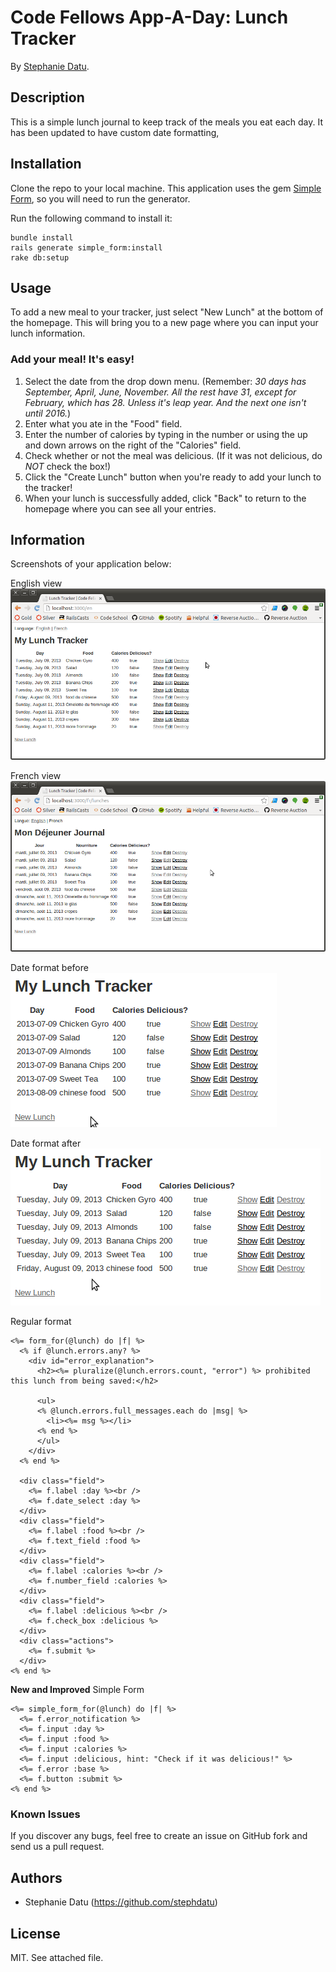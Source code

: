 # Code Fellows App-A-Day: Lunch Tracker

By [Stephanie Datu](http://blog.stephdatu.com).

## Description
This is a simple lunch journal to keep track of the meals you eat each day. It has been updated to have custom date formatting,

## Installation

Clone the repo to your local machine. This application uses the gem [Simple Form](https://github.com/plataformatec/simple_form), so you will need to run the generator.

Run the following command to install it:

```console
bundle install
rails generate simple_form:install
rake db:setup
```

## Usage

To add a new meal to your tracker, just select "New Lunch" at the bottom of the homepage. This will bring you to a new page where you can input your lunch information.

### Add your meal! It's easy!
  1. Select the date from the drop down menu. (Remember: _30 days has September, April, June, November. All the rest have 31, except for February, which has 28. Unless it's leap year. And the next one isn't until 2016._)
  2. Enter what you ate in the "Food" field.
  3. Enter the number of calories by typing in the number or using the up and down arrows on the right of the "Calories" field.
  4. Check whether or not the meal was delicious. (If it was not delicious, do *NOT* check the box!)
  5. Click the "Create Lunch" button when you're ready to add your lunch to the tracker!
  6. When your lunch is successfully added, click "Back" to return to the homepage where you can see all your entries.

## Information

Screenshots of your application below:

English view
![English view](lib/assets/english.png)

French view
![French view](lib/assets/french.png)

Date format before
![Date format before](lib/assets/Date-before.png)

Date format after
![Date format after](lib/assets/date-after.png)

Regular format
```erb
<%= form_for(@lunch) do |f| %>
  <% if @lunch.errors.any? %>
    <div id="error_explanation">
      <h2><%= pluralize(@lunch.errors.count, "error") %> prohibited this lunch from being saved:</h2>

      <ul>
      <% @lunch.errors.full_messages.each do |msg| %>
        <li><%= msg %></li>
      <% end %>
      </ul>
    </div>
  <% end %>

  <div class="field">
    <%= f.label :day %><br />
    <%= f.date_select :day %>
  </div>
  <div class="field">
    <%= f.label :food %><br />
    <%= f.text_field :food %>
  </div>
  <div class="field">
    <%= f.label :calories %><br />
    <%= f.number_field :calories %>
  </div>
  <div class="field">
    <%= f.label :delicious %><br />
    <%= f.check_box :delicious %>
  </div>
  <div class="actions">
    <%= f.submit %>
  </div>
<% end %>
```

**New and Improved** Simple Form
```erb
<%= simple_form_for(@lunch) do |f| %>
  <%= f.error_notification %>
  <%= f.input :day %>
  <%= f.input :food %>
  <%= f.input :calories %>
  <%= f.input :delicious, hint: "Check if it was delicious!" %>
  <%= f.error :base %>
  <%= f.button :submit %>
<% end %>
```

### Known Issues

If you discover any bugs, feel free to create an issue on GitHub fork and
send us a pull request.

## Authors

* Stephanie Datu (https://github.com/stephdatu)


## License

MIT. See attached file.

